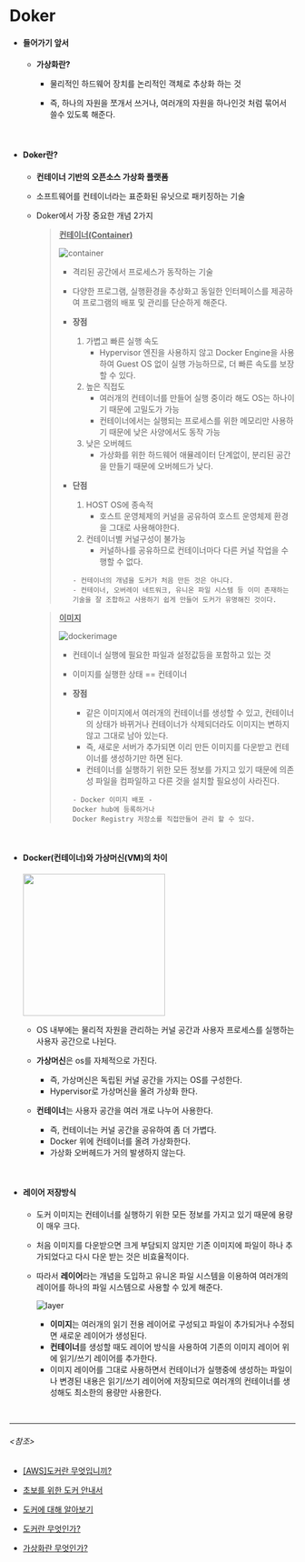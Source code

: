 # Doker

- #### 들어가기 앞서

  - **가상화란?**
    - 물리적인 하드웨어 장치를 논리적인 객체로 추상화 하는 것
    
    - 즉, 하나의 자원을 쪼개서 쓰거나, 여러개의 자원을 하나인것 처럼 묶어서 쓸수 있도록 해준다.
    

<br>

- #### Doker란?

  - **컨테이너 기반의 오픈소스 가상화 플랫폼**

  - 소프트웨어를 컨테이너라는 표준화된 유닛으로 패키징하는 기술

  - Doker에서 가장 중요한 개념 2가지

    > **<u>컨테이너(Container)</u>**
    >
    > ![container](https://user-images.githubusercontent.com/58902042/104299907-204e4880-5509-11eb-9c35-d85943f79827.PNG)
    >
    > - 격리된 공간에서 프로세스가 동작하는 기술
    >
    > - 다양한 프로그램, 실행환경을 추상화고 동일한 인터페이스를 제공하여 프로그램의 배포 및 관리를 단순하게 해준다.
    >
    > - **장점** 
    >
    >   1. 가볍고 빠른 실행 속도
    >      - Hypervisor 엔진을 사용하지 않고 Docker Engine을 사용하여 Guest OS 없이 실행 가능하므로,  더 빠른 속도를 보장 할 수 있다.
    >   2. 높은 직접도
    >      - 여러개의 컨테이너를 만들어 실행 중이라 해도 OS는 하나이기 때문에 고밀도가 가능
    >      - 컨테이너에서는 실행되는 프로세스를 위한 메모리만 사용하기 때문에 낮은 사양에서도 동작 가능
    >   3. 낮은 오버헤드
    >      - 가상화를 위한 하드웨어 애뮬레이터 단계없이, 분리된 공간을 만들기 때문에 오버헤드가 낮다.
    >
    > - **단점**
    >   1. HOST OS에 종속적
    >      - 호스트 운영체제의 커널을 공유하여 호스트 운영체제 환경을 그대로 사용해야한다.
    >   2. 컨테이너별 커널구성이 불가능
    >      - 커널하나를 공유하므로 컨테이너마다 다른 커널 작업을 수행할 수 없다.
    >
    >   ~~~
    > 	- 컨테이너의 개념을 도커가 처음 만든 것은 아니다.
    > 	- 컨테이너, 오버레이 네트워크, 유니온 파일 시스템 등 이미 존재하는 기술을 잘 조합하고 사용하기 쉽게 만들어 도커가 유명해진 것이다.
    >   ~~~
    > 
    >

    > **<u>이미지</u>**
    >
    > ![dockerimage](https://user-images.githubusercontent.com/58902042/104299755-f137d700-5508-11eb-9059-83d1029a2a56.PNG)
    >
    > - 컨테이너 실행에 필요한 파일과 설정값등을 포함하고 있는 것
    > - 이미지를 실행한 상태 == 컨테이너
    > - **장점**
    >
    >   - 같은 이미지에서 여러개의 컨테이너를 생성할 수 있고, 컨테이너의 상태가 바뀌거나 컨테이너가 삭제되더라도 이미지는 변하지 않고 그대로 남아 있는다.
    >   - 즉, 새로운 서버가 추가되면 이리 만든 이미지를 다운받고 컨테이너를 생성하기만 하면 된다.
    >   - 컨테이너를 실행하기 위한 모든 정보를 가지고 있기 때문에 의존성 파일을 컴파일하고 다른 것을 설치할 필요성이 사라진다.
    >
    > 	~~~
    > 	- Docker 이미지 배포 -
    > 	Docker hub에 등록하거나
    > 	Docker Registry 저장소를 직접만들어 관리 할 수 있다.
    > 	~~~

<br>

- #### Docker(컨테이너)와 가상머신(VM)의 차이

  ​	<img src ="https://user-images.githubusercontent.com/58902042/104321336-d5432e00-5526-11eb-84c9-43a26e9c6fba.PNG" align="center" height=250 weight =300>

  - OS 내부에는 물리적 자원을 관리하는 커널 공간과 사용자 프로세스를 실행하는 사용자 공간으로 나뉜다.
  - **가상머신**은 os를 자체적으로 가진다.
    - 즉, 가상머신은 독립된 커널 공간을 가지는 OS를 구성한다.
    - Hypervisor로 가상머신을 올려 가상화 한다.

  - **컨테이너**는 사용자 공간을 여러 개로 나누어 사용한다.
    - 즉, 컨테이너는 커널 공간을 공유하여 좀 더 가볍다.
    - Docker 위에 컨테이너를 올려 가상화한다.
    - 가상화 오버헤드가 거의 발생하지 않는다.



<br>

- #### 레이어 저장방식

  - 도커 이미지는 컨테이너를 실행하기 위한 모든 정보를 가지고 있기 때문에 용량이 매우 크다.

  - 처음 이미지를 다운받으면 크게 부담되지 않지만 기존 이미지에 파일이 하나 추가되었다고 다시 다운 받는 것은 비효율적이다.

  - 따라서 **레이어**라는 개념을 도입하고 유니온 파일 시스템을 이용하여 여러개의 레이어를 하나의 파일 시스템으로 사용할 수 있게 해준다.

    ![layer](https://user-images.githubusercontent.com/58902042/104315243-023f1300-551e-11eb-8983-e4e960b05361.PNG)

    - **이미지**는 여러개의 읽기 전용 레이어로 구성되고 파일이 추가되거나 수정되면 새로운 레이어가 생성된다.
    - **컨테이너**를 생성할 때도 레이어 방식을 사용하여 기존의 이미지 레이어 위에 읽기/쓰기 레이어를 추가한다.
    - 이미지 레이어를 그대로 사용하면서 컨테이너가 실행중에 생성하는 파일이나 변경된 내용은 읽기/쓰기 레이어에 저장되므로 여러개의 컨테이너를 생성해도 최소한의 용량만 사용한다.

<br>

------------------------------

###### <참조>

- [[AWS]도커란 무엇입니끼?](https://aws.amazon.com/ko/docker/)
- [초보를 위한 도커 안내서](https://subicura.com/2017/01/19/docker-guide-for-beginners-1.html)
- [도커에 대해 알아보기](https://judo0179.tistory.com/14)
- [도커란 무엇인가?](https://likefree.tistory.com/18)

- [가상화란 무엇인가?](https://kim-dragon.tistory.com/5)

  
